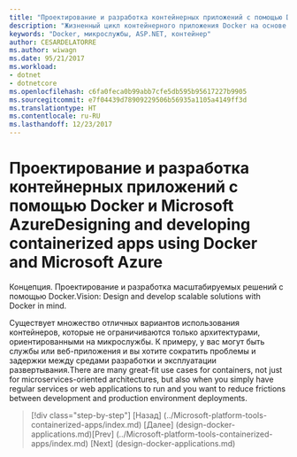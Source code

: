```yaml
---
title: "Проектирование и разработка контейнерных приложений с помощью Docker и Microsoft Azure"
description: "Жизненный цикл контейнерного приложения Docker на основе платформы и средств Майкрософт"
keywords: "Docker, микрослужбы, ASP.NET, контейнер"
author: CESARDELATORRE
ms.author: wiwagn
ms.date: 95/21/2017
ms.workload:
- dotnet
- dotnetcore
ms.openlocfilehash: c6fa0feca0b99abb7cfe5db595b95617227b9905
ms.sourcegitcommit: e7f04439d78909229506b56935a1105a4149ff3d
ms.translationtype: HT
ms.contentlocale: ru-RU
ms.lasthandoff: 12/23/2017
---
```

# <a name="designing-and-developing-containerized-apps-using-docker-and-microsoft-azure"></a><span data-ttu-id="739e9-104">Проектирование и разработка контейнерных приложений с помощью Docker и Microsoft Azure</span><span class="sxs-lookup"><span data-stu-id="739e9-104">Designing and developing containerized apps using Docker and Microsoft Azure</span></span>

<span data-ttu-id="739e9-105">Концепция. Проектирование и разработка масштабируемых решений с помощью Docker.</span><span class="sxs-lookup"><span data-stu-id="739e9-105">Vision: Design and develop scalable solutions with Docker in mind.</span></span>

<span data-ttu-id="739e9-106">Существует множество отличных вариантов использования контейнеров, которые не ограничиваются только архитектурами, ориентированными на микрослужбы. К примеру, у вас могут быть службы или веб-приложения и вы хотите сократить проблемы и задержки между средами разработки и эксплуатации развертывания.</span><span class="sxs-lookup"><span data-stu-id="739e9-106">There are many great-fit use cases for containers, not just for microservices-oriented architectures, but also when you simply have regular services or web applications to run and you want to reduce frictions between development and production environment deployments.</span></span>


>[!div class="step-by-step"]
<span data-ttu-id="739e9-107">[Назад] (../Microsoft-platform-tools-containerized-apps/index.md) [Далее] (design-docker-applications.md)</span><span class="sxs-lookup"><span data-stu-id="739e9-107">[Prev] (../Microsoft-platform-tools-containerized-apps/index.md) [Next] (design-docker-applications.md)</span></span>
